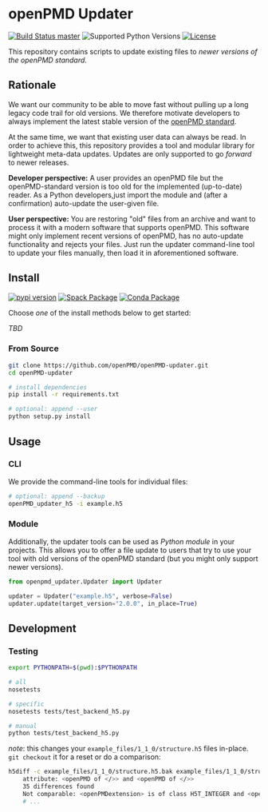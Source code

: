 # openPMD Updater

[![Build Status `master`](https://img.shields.io/travis/openPMD/openPMD-updater/master.svg?label=master)](https://travis-ci.org/openPMD/openPMD-updater/branches)
![Supported Python Versions](https://img.shields.io/pypi/pyversions/openPMD-updater.svg)
[![License](https://img.shields.io/badge/license-ISC-blue.svg)](https://opensource.org/licenses/ISC)

This repository contains scripts to update existing files to *newer versions of the openPMD standard*.


## Rationale

We want our community to be able to move fast without pulling up a long legacy code trail for old versions.
We therefore motivate developers to always implement the latest stable version of the [openPMD standard](https://github.com/openPMD/openPMD-standard).

At the same time, we want that existing user data can always be read.
In order to achieve this, this repository provides a tool and modular library for lightweight meta-data updates.
Updates are only supported to go *forward* to newer releases.

**Developer perspective:** A user provides an openPMD file but the openPMD-standard version is too old for the implemented (up-to-date) reader.
As a Python developers,just import the module and (after a confirmation) auto-update the user-given file.

**User perspective:** You are restoring "old" files from an archive and want to process it with a modern software that supports openPMD.
This software might only implement recent versions of openPMD, has no auto-update functionality and rejects your files.
Just run the updater command-line tool to update your files manually, then load it in aforementioned software.

## Install

[![pypi version](https://img.shields.io/pypi/v/openPMD-updater.svg)](https://pypi.python.org/pypi/openPMD-updater)
[![Spack Package](https://img.shields.io/badge/spack-py--openpmd--updater-blue.svg)](https://spack.io)
[![Conda Package](https://anaconda.org/ax3l/openpmd_updater/badges/version.svg)](https://anaconda.org/ax3l/updater)

Choose *one* of the install methods below to get started:

*TBD*

### From Source

```bash
git clone https://github.com/openPMD/openPMD-updater.git
cd openPMD-updater

# install dependencies
pip install -r requirements.txt

# optional: append --user
python setup.py install
```

## Usage

### CLI

We provide the command-line tools for individual files:

```bash
# optional: append --backup
openPMD_updater_h5 -i example.h5
```

### Module

Additionally, the updater tools can be used as *Python module* in your projects.
This allows you to offer a file update to users that try to use your tool with old versions of the openPMD standard (but you might only support newer versions).

```python
from openpmd_updater.Updater import Updater

updater = Updater("example.h5", verbose=False)
updater.update(target_version="2.0.0", in_place=True)

```

## Development

### Testing

```bash
export PYTHONPATH=$(pwd):$PYTHONPATH

# all
nosetests

# specific
nosetests tests/test_backend_h5.py

# manual
python tests/test_backend_h5.py
```

*note*: this changes your `example_files/1_1_0/structure.h5` files in-place.
`git checkout` it for a reset or do a comparison:

```bash
h5diff -c example_files/1_1_0/structure.h5.bak example_files/1_1_0/structure.h5
    attribute: <openPMD of </>> and <openPMD of </>>
    35 differences found
    Not comparable: <openPMDextension> is of class H5T_INTEGER and <openPMDextension> is of class H5T_STRING
    # ...
```
